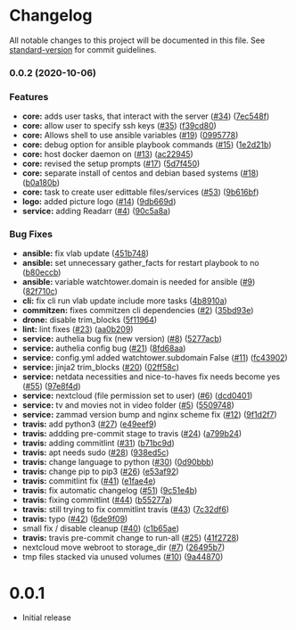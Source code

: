 # Changelog

All notable changes to this project will be documented in this file. See [standard-version](https://github.com/conventional-changelog/standard-version) for commit guidelines.

### 0.0.2 (2020-10-06)


### Features

* **core:** adds user tasks, that interact with the server ([#34](https://github.com/Vivumlab/VivumLab/issues/34)) ([7ec548f](https://github.com/Vivumlab/VivumLab/commit/7ec548f1eec3231350c0b7a5bbdf39c6bb4ff186))
* **core:** allow user to specify ssh keys ([#35](https://github.com/Vivumlab/VivumLab/issues/35)) ([f39cd80](https://github.com/Vivumlab/VivumLab/commit/f39cd80a29e573da8567bf5f3d2942f27e15fe49))
* **core:** Allows shell to use ansible variables ([#19](https://github.com/Vivumlab/VivumLab/issues/19)) ([0995778](https://github.com/Vivumlab/VivumLab/commit/09957785d0ea57ba688cbc314f744a819a1e510b))
* **core:** debug option for ansible playbook commands ([#15](https://github.com/Vivumlab/VivumLab/issues/15)) ([1e2d21b](https://github.com/Vivumlab/VivumLab/commit/1e2d21b776ed1efcd5bb6769998b87e2084df2b6))
* **core:** host docker daemon on ([#13](https://github.com/Vivumlab/VivumLab/issues/13)) ([ac22945](https://github.com/Vivumlab/VivumLab/commit/ac229459b9178b8ae016ef219378031e61a4f310))
* **core:** revised the setup prompts ([#17](https://github.com/Vivumlab/VivumLab/issues/17)) ([5d7f450](https://github.com/Vivumlab/VivumLab/commit/5d7f4508c7d339a289264f6bf81b59ced6937ca4))
* **core:** separate install of centos and debian based systems ([#18](https://github.com/Vivumlab/VivumLab/issues/18)) ([b0a180b](https://github.com/Vivumlab/VivumLab/commit/b0a180bffc3819c6836c4cb4e02c96db0b7cca91))
* **core:** task to create user edittable files/services ([#53](https://github.com/Vivumlab/VivumLab/issues/53)) ([9b616bf](https://github.com/Vivumlab/VivumLab/commit/9b616bfeb68cee1e50b4f626851f9f2e1b5c19b2))
* **logo:** added picture logo ([#14](https://github.com/Vivumlab/VivumLab/issues/14)) ([9db669d](https://github.com/Vivumlab/VivumLab/commit/9db669d210b067afdfd95540fd28b57dc81a38b5))
* **service:** adding Readarr ([#4](https://github.com/Vivumlab/VivumLab/issues/4)) ([90c5a8a](https://github.com/Vivumlab/VivumLab/commit/90c5a8a5efef13f657e7b2d92edf381f9e276950))


### Bug Fixes

* **ansible:** fix vlab update ([451b748](https://github.com/Vivumlab/VivumLab/commit/451b7484ddf9feee61dbb1f53d01f17fca13e28e))
* **ansible:** set unnecessary gather_facts for restart playbook to no ([b80eccb](https://github.com/Vivumlab/VivumLab/commit/b80eccbb9a731567ebcd75793093bc5cd66b4d2b))
* **ansible:** variable watchtower.domain is needed for ansible ([#9](https://github.com/Vivumlab/VivumLab/issues/9)) ([82f710c](https://github.com/Vivumlab/VivumLab/commit/82f710cc94442ee62db202474a3d28de2f8a9c73))
* **cli:** fix cli run vlab update include more tasks ([4b8910a](https://github.com/Vivumlab/VivumLab/commit/4b8910a77d05de27e6a24a2b59ad2a3721aae5f2))
* **commitzen:** fixes commitzen cli dependencies ([#2](https://github.com/Vivumlab/VivumLab/issues/2)) ([35bd93e](https://github.com/Vivumlab/VivumLab/commit/35bd93e4a162e1188c0cafc5fd38c8b4c2cffd5f))
* **drone:** disable trim_blocks ([5f11964](https://github.com/Vivumlab/VivumLab/commit/5f119642c4a60b18e881f228aacbc7dbbf4df22a))
* **lint:** lint fixes ([#23](https://github.com/Vivumlab/VivumLab/issues/23)) ([aa0b209](https://github.com/Vivumlab/VivumLab/commit/aa0b2098589829c08e99237d8b2e8b25f464b585))
* **service:** authelia bug fix (new version) ([#8](https://github.com/Vivumlab/VivumLab/issues/8)) ([5277acb](https://github.com/Vivumlab/VivumLab/commit/5277acb5b70083578f996be123a2739097286875))
* **service:** authelia config bug ([#21](https://github.com/Vivumlab/VivumLab/issues/21)) ([8fd68aa](https://github.com/Vivumlab/VivumLab/commit/8fd68aa6dffbfe833c420c8dcb2c3bca5d5fbf45))
* **service:** config.yml added watchtower.subdomain False ([#11](https://github.com/Vivumlab/VivumLab/issues/11)) ([fc43902](https://github.com/Vivumlab/VivumLab/commit/fc43902a8f17073d9958c249464c1be5a03ec324))
* **service:** jinja2 trim_blocks ([#20](https://github.com/Vivumlab/VivumLab/issues/20)) ([02ff58c](https://github.com/Vivumlab/VivumLab/commit/02ff58c982ceb8c62e6f8a25267370e4f3400f16))
* **service:** netdata necessities and nice-to-haves fix needs become yes ([#55](https://github.com/Vivumlab/VivumLab/issues/55)) ([97e8f4d](https://github.com/Vivumlab/VivumLab/commit/97e8f4d9ba69ffc3bd48503377aa51456619e2fb))
* **service:** nextcloud (file permission set to user) ([#6](https://github.com/Vivumlab/VivumLab/issues/6)) ([dcd0401](https://github.com/Vivumlab/VivumLab/commit/dcd0401fb0e81848ab1059a2db9d78f6b6318fc9))
* **service:** tv and movies not in video folder ([#5](https://github.com/Vivumlab/VivumLab/issues/5)) ([5509748](https://github.com/Vivumlab/VivumLab/commit/55097487b3771168cd15305309835405f4f5c15c))
* **service:** zammad version bump and nginx scheme fix ([#12](https://github.com/Vivumlab/VivumLab/issues/12)) ([9f1d2f7](https://github.com/Vivumlab/VivumLab/commit/9f1d2f74dba736c3b700ef9a1daf0d46eab2f01a))
* **travis:** add python3 ([#27](https://github.com/Vivumlab/VivumLab/issues/27)) ([e49eef9](https://github.com/Vivumlab/VivumLab/commit/e49eef97db1eff4abc3d49a03bf6eadf05e6deea))
* **travis:** addding pre-commit stage to travis ([#24](https://github.com/Vivumlab/VivumLab/issues/24)) ([a799b24](https://github.com/Vivumlab/VivumLab/commit/a799b24f72a4f21d2b36801f0a01bda12b1e4b65))
* **travis:** adding commitlint ([#31](https://github.com/Vivumlab/VivumLab/issues/31)) ([b71bc9d](https://github.com/Vivumlab/VivumLab/commit/b71bc9d5f9434caa01ec0e90e0abd9c25931ae5c))
* **travis:** apt needs sudo ([#28](https://github.com/Vivumlab/VivumLab/issues/28)) ([938ed5c](https://github.com/Vivumlab/VivumLab/commit/938ed5c088dd7a8e782f1a9b0bf88e1cd2751870))
* **travis:** change language to python ([#30](https://github.com/Vivumlab/VivumLab/issues/30)) ([0d90bbb](https://github.com/Vivumlab/VivumLab/commit/0d90bbb4dbcc9afd83e937f2a6dd7d2a50c6fc94))
* **travis:** change pip to pip3 ([#26](https://github.com/Vivumlab/VivumLab/issues/26)) ([e53af92](https://github.com/Vivumlab/VivumLab/commit/e53af92dbe4c75ac638c7f4aea81bb1e91273b15))
* **travis:** commitlint fix ([#41](https://github.com/Vivumlab/VivumLab/issues/41)) ([e1fae4e](https://github.com/Vivumlab/VivumLab/commit/e1fae4e9c4aa96a55521e0e5f2265f936920e310))
* **travis:** fix automatic changelog ([#51](https://github.com/Vivumlab/VivumLab/issues/51)) ([9c51e4b](https://github.com/Vivumlab/VivumLab/commit/9c51e4beb0b936609199920e162efdd942975628))
* **travis:** fixing commitlint ([#44](https://github.com/Vivumlab/VivumLab/issues/44)) ([b55277a](https://github.com/Vivumlab/VivumLab/commit/b55277a13a7ebaf8124047a1659dfcf5fb43dc2c))
* **travis:** still trying to fix commitlint travis ([#43](https://github.com/Vivumlab/VivumLab/issues/43)) ([7c32df6](https://github.com/Vivumlab/VivumLab/commit/7c32df6dae0c5caed8a3a9b53f27773cb94c93e0))
* **travis:** typo ([#42](https://github.com/Vivumlab/VivumLab/issues/42)) ([6de9f09](https://github.com/Vivumlab/VivumLab/commit/6de9f0957b69f249cb454f97ef2660da3594b893))
* small fix / disable cleanup ([#40](https://github.com/Vivumlab/VivumLab/issues/40)) ([c1b65ae](https://github.com/Vivumlab/VivumLab/commit/c1b65aed6ee9fa72c3ed1c9052aa7a70e7507fe1))
* **travis:** travis pre-commit change to run-all ([#25](https://github.com/Vivumlab/VivumLab/issues/25)) ([41f2728](https://github.com/Vivumlab/VivumLab/commit/41f2728278a3d1a7211422b5b305cb3435eb69cd))
* nextcloud move webroot to storage_dir ([#7](https://github.com/Vivumlab/VivumLab/issues/7)) ([26495b7](https://github.com/Vivumlab/VivumLab/commit/26495b7310dd42744bb427b56bda2f9a4b5c4aa7))
* tmp files stacked via unused volumes ([#10](https://github.com/Vivumlab/VivumLab/issues/10)) ([9a44870](https://github.com/Vivumlab/VivumLab/commit/9a44870e1c0133c46657892a0f90777367f0ed50))

# 0.0.1

- Initial release
